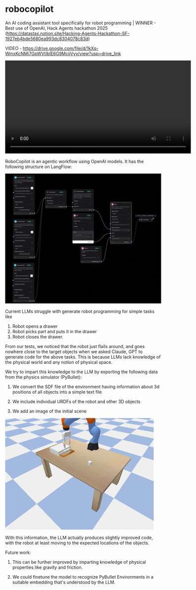 # robocopilot

An AI coding assistant tool specifically for robot programming | WINNER - Best use of OpenAI, Hack Agents hackathon 2025 (https://datastax.notion.site/Hacking-Agents-Hackathon-SF-1927eb4bde5680ea993dc8304078c83d)

VIDEO - https://drive.google.com/file/d/1kXq-WmxKcNMi7GpWVtIblE6G9McjjVyy/view?usp=drive_link

<!-- Embed video using HTML -->
<video width="600" controls>
  <source src="langflow/hack-agents-final.mp4" type="video/mp4">
  Your browser does not support the video tag.
</video>

RoboCopilot is an agentic workflow using OpenAI models. It has the following structure on LangFlow:

![LangFlow Structure](langflow/flow.png "Title")

Current LLMs struggle with generate robot programming for simple tasks like

1. Robot opens a drawer
2. Robot picks part and puts it in the drawer
3. Robot closes the drawer.

From our tests, we noticed that the robot just flails around, and goes nowhere close to the target objects when we asked Claude, GPT to generate code for the above tasks. This is because LLMs lack knowledge of the physical world and any notion of physical space.

We try to impart this knowledge to the LLM by exporting the following data from the physics simulator (PyBullet):

1. We convert the SDF file of the environment having information about 3d positions of all objects into a simple text file

2. We include individual URDFs of the robot and other 3D objects

3. We add an image of the initial scene

![Scene Image](langflow/initial_scene.png "Title")

With this information, the LLM actually produces slightly improved code, with the robot at least moving to the expected locations of the objects.

Future work:

1) This can be further improved by imparting knowledge of physical properties like gravity and friction.

2) We could finetune the model to recognize PyBullet Environments in a suitable embedding that's understood by the LLM.

